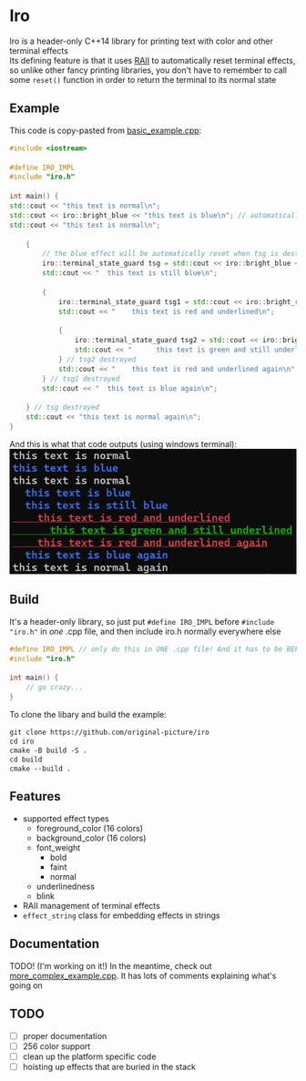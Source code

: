 # Iro
Iro is a header-only C++14 library for printing text with color and other terminal effects  
Its defining feature is that it uses [RAII](https://en.wikipedia.org/wiki/Resource_acquisition_is_initialization) to automatically reset terminal effects, 
so unlike other fancy printing libraries, you don't have to remember to call some `reset()` function in order to return the terminal to its normal state

## Example
This code is copy-pasted from [basic_example.cpp](./basic_example.cpp):
```cpp
#include <iostream>

#define IRO_IMPL
#include "iro.h"

int main() {
std::cout << "this text is normal\n";
std::cout << iro::bright_blue << "this text is blue\n"; // automatically resets here
std::cout << "this text is normal\n";

    {
        // the blue effect will be automatically reset when tsg is destroyed
        iro::terminal_state_guard tsg = std::cout << iro::bright_blue << "  this text is blue\n";
        std::cout << "  this text is still blue\n";

        {
            iro::terminal_state_guard tsg1 = std::cout << iro::bright_red << iro::underline;
            std::cout << "    this text is red and underlined\n";

            {
                iro::terminal_state_guard tsg2 = std::cout << iro::bright_green;
                std::cout << "      this text is green and still underlined\n";
            } // tsg2 destroyed
            std::cout << "    this text is red and underlined again\n";
        } // tsg1 destroyed
        std::cout << "  this text is blue again\n";

    } // tsg destroyed
    std::cout << "this text is normal again\n";
}
```
And this is what that code outputs (using windows terminal):  
![](basic_example_output.png)

## Build
It's a header-only library, so just put `#define IRO_IMPL` before `#include "iro.h"` in *one* .cpp file, and then include iro.h normally everywhere else
```cpp
#define IRO_IMPL // only do this in ONE .cpp file! And it has to be BEFORE #include "iro.h"
#include "iro.h"

int main() {
    // go crazy...
}
```

To clone the libary and build the example:
```shell
git clone https://github.com/original-picture/iro
cd iro
cmake -B build -S .
cd build
cmake --build .
```

## Features
* supported effect types
  * foreground_color (16 colors)
  * background_color (16 colors)
  * font_weight 
    * bold
    * faint
    * normal
  * underlinedness
  * blink
* RAII management of terminal effects
* `effect_string` class for embedding effects in strings

## Documentation
TODO! (I'm working on it!)
In the meantime, check out [more_complex_example.cpp](./more_complex_example.cpp). It has lots of comments explaining what's going on

## TODO
- [ ] proper documentation
- [ ] 256 color support
- [ ] clean up the platform specific code
- [ ] hoisting up effects that are buried in the stack